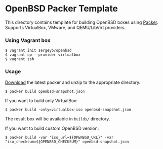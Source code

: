 # OpenBSD Packer Template

This directory contains template for building OpenBSD boxes using
[Packer](https://packer.io). Supports VirtualBox, VMware, and QEMU/LibVirt
providers.

### Using Vagrant box

	$ vagrant init sergeyb/openbsd
	$ vagrant up --provider virtualbox
	$ vagrant ssh

### Usage

[Download](http://www.packer.io/downloads.html) the latest packer and unzip to
the appropriate directory.

    $ packer build openbsd-snapshot.json

If you want to build only VirtualBox:

    $ packer build -only=virtualbox-iso openbsd-snapshot.json

The result box will be available in `builds/` directory.

If you want to build custom OpenBSD version:

    $ packer build -var "iso_url=${OPENBSD_URL}" -var "iso_checksum=${OPENBSD_CHECKSUM}" openbsd-snapshot.json
